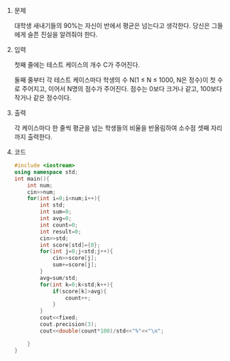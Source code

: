 1. 문제

   대학생 새내기들의 90%는 자신이 반에서 평균은 넘는다고 생각한다. 당신은 그들에게 슬픈 진실을 알려줘야 한다.

2. 입력

   첫째 줄에는 테스트 케이스의 개수 C가 주어진다.

   둘째 줄부터 각 테스트 케이스마다 학생의 수 N(1 ≤ N ≤ 1000, N은 정수)이 첫 수로 주어지고, 이어서 N명의 점수가 주어진다. 점수는 0보다 크거나 같고, 100보다 작거나 같은 정수이다.

3. 출력

   각 케이스마다 한 줄씩 평균을 넘는 학생들의 비율을 반올림하여 소수점 셋째 자리까지 출력한다.

4. 코드

   ```c++
   #include <iostream>
   using namespace std;
   int main(){
       int num;
       cin>>num;
       for(int i=0;i<num;i++){
           int std;
           int sum=0;
           int avg=0;
           int count=0;
           int result=0;
           cin>>std;
           int score[std]={0};
           for(int j=0;j<std;j++){
               cin>>score[j];
               sum+=score[j];
           }
           avg=sum/std;
           for(int k=0;k<std;k++){
               if(score[k]>avg){
                   count++;
               }
           }
           cout<<fixed;
           cout.precision(3);
           cout<<double(count*100)/std<<"%"<<"\n";
   
       }
   }
   ```

   